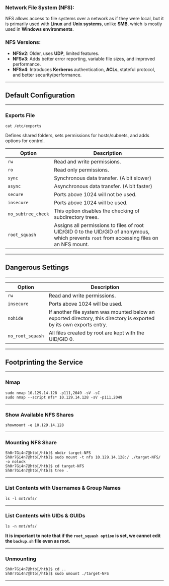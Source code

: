 ### Network File System (NFS):

NFS allows access to file systems over a network as if they were local, but it is primarily used with **Linux** and **Unix systems**, unlike **SMB**, which is mostly used in **Windows environments**.

### NFS Versions:

- **NFSv2**: Older, uses **UDP**, limited features.
- **NFSv3**: Adds better error reporting, variable file sizes, and improved performance.
- **NFSv4**: Introduces **Kerberos** authentication, **ACLs**, stateful protocol, and better security/performance.

* * *

## Default Configuration

* * *

### Exports File

`cat /etc/exports`

Defines shared folders, sets permissions for hosts/subnets, and adds options for control.

| **Option** | **Description** |
| --- | --- |
| `rw` | Read and write permissions. |
| `ro` | Read only permissions. |
| `sync` | Synchronous data transfer. (A bit slower) |
| `async` | Asynchronous data transfer. (A bit faster) |
| `secure` | Ports above 1024 will not be used. |
| `insecure` | Ports above 1024 will be used. |
| `no_subtree_check` | This option disables the checking of subdirectory trees. |
| `root_squash` | Assigns all permissions to files of root UID/GID 0 to the UID/GID of anonymous, which prevents `root` from accessing files on an NFS mount. |

* * *

## Dangerous Settings

* * *

| **Option** | **Description** |
| --- | --- |
| `rw` | Read and write permissions. |
| `insecure` | Ports above 1024 will be used. |
| `nohide` | If another file system was mounted below an exported directory, this directory is exported by its own exports entry. |
| `no_root_squash` | All files created by root are kept with the UID/GID 0. |

* * *

## Footprinting the Service

* * *

### Nmap
`sudo nmap 10.129.14.128 -p111,2049 -sV -sC`  
`sudo nmap --script nfs* 10.129.14.128 -sV -p111,2049`

* * *

### Show Available NFS Shares
`showmount -e 10.129.14.128`

* * *

### Mounting NFS Share
`Sh0r7Gi4n7@htb[/htb]$ mkdir target-NFS`  
`Sh0r7Gi4n7@htb[/htb]$ sudo mount -t nfs 10.129.14.128:/ ./target-NFS/ -o nolock`  
`Sh0r7Gi4n7@htb[/htb]$ cd target-NFS`  
`Sh0r7Gi4n7@htb[/htb]$ tree .`

* * *

### List Contents with Usernames & Group Names
`ls -l mnt/nfs/`

* * *

### List Contents with UIDs & GUIDs
`ls -n mnt/nfs/`

**It is important to note that if the `root_squash option` is set, we cannot edit the `backup.sh` file even as root.**

* * *

### Unmounting
`Sh0r7Gi4n7@htb[/htb]$ cd ..`  
`Sh0r7Gi4n7@htb[/htb]$ sudo umount ./target-NFS`

* * *